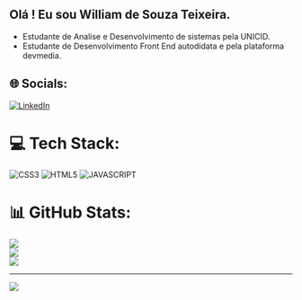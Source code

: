 ## Olá ! Eu sou William de Souza Teixeira.
- Estudante de Analise e Desenvolvimento de sistemas pela UNICID.<br>
- Estudante de Desenvolvimento Front End autodidata e pela plataforma devmedia.<br>


## 🌐 Socials:
[![LinkedIn](https://img.shields.io/badge/LinkedIn-%230077B5.svg?logo=linkedin&logoColor=white)](https://www.linkedin.com/in/william-souza-758330254/) 

# 💻 Tech Stack:
![CSS3](https://img.shields.io/badge/css3-%231572B6.svg?style=for-the-badge&logo=css3&logoColor=white) ![HTML5](https://img.shields.io/badge/html5-%23E34F26.svg?style=for-the-badge&logo=html5&logoColor=white) ![JAVASCRIPT](https://img.shields.io/badge/javascript-%23323330.svg?style=for-the-badge&logo=javascript&logoColor=white)
# 📊 GitHub Stats:
![](https://github-readme-stats.vercel.app/api?username=WilliamSouzaTx&theme=radical&hide_border=false&include_all_commits=false&count_private=false)<br/>
![](https://github-readme-streak-stats.herokuapp.com/?user=WilliamSouzaTx&theme=radical&hide_border=false)<br/>
![](https://github-readme-stats.vercel.app/api/top-langs/?username=WilliamSouzaTx&theme=radical&hide_border=false&include_all_commits=false&count_private=false&layout=compact)

---
[![](https://visitcount.itsvg.in/api?id=WilliamSouzaTx&icon=0&color=0)](https://visitcount.itsvg.in)

<!-- Proudly created with GPRM ( https://gprm.itsvg.in ) -->
